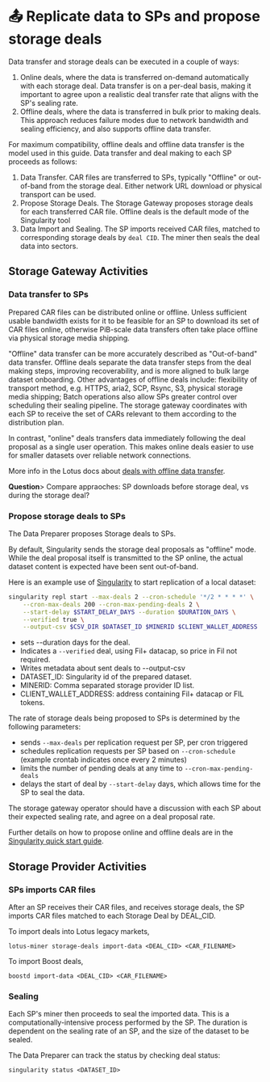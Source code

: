# 📤 Replicate data to SPs and propose storage deals

Data transfer and storage deals can be executed in a couple of ways:

1. Online deals, where the data is transferred on-demand automatically with each storage deal. Data transfer is on a per-deal basis, making it important to agree upon a realistic deal transfer rate that aligns with the SP's sealing rate.
2. Offline deals, where the data is transferred in bulk prior to making deals. This approach reduces failure modes due to network bandwidth and sealing efficiency, and also supports offline data transfer.&#x20;

For maximum compatibility, offline deals and offline data transfer is the model used in this guide. Data transfer and deal making to each SP proceeds as follows:

1. Data Transfer. CAR files are transferred to SPs, typically "Offline" or out-of-band from the storage deal. Either network URL download or physical transport can be used.&#x20;
2. Propose Storage Deals. The Storage Gateway proposes storage deals for each transferred CAR file. Offline deals is the default mode of the Singularity tool
3. Data Import and Sealing. The SP imports received CAR files, matched to corresponding storage deals by `deal CID`. The miner then seals the deal data into sectors.

## Storage Gateway Activities

### Data transfer to SPs

Prepared CAR files can be distributed online or offline. Unless sufficient usable bandwidth exists for it to be feasible for an SP to download its set of CAR files online, otherwise PiB-scale data transfers often take place offline via physical storage media shipping.&#x20;

"Offline" data transfer can be more accurately described as "Out-of-band" data transfer. Offline deals separate the data transfer steps from the deal making steps, improving recoverability, and is more aligned to bulk large dataset onboarding. Other advantages of offline deals include: flexibility of transport method, e.g. HTTPS, aria2, SCP, Rsync, S3, physical storage media shipping; Batch operations also allow SPs greater control over scheduling their sealing pipeline. The storage gateway coordinates with each SP to receive the set of CARs relevant to them according to the distribution plan.

In contrast, "online" deals transfers data immediately following the deal proposal as a single user operation. This makes online deals easier to use for smaller datasets over reliable network connections.

More info in the Lotus docs about [deals with offline data transfer](https://lotus.filecoin.io/tutorials/lotus/large-files/#deals-with-offline-data-transfer).

**Question**> Compare appraoches: SP downloads before storage deal, vs during the storage deal?&#x20;

### Propose storage deals to SPs

The Data Preparer proposes Storage deals to SPs.&#x20;

By default, Singularity sends the storage deal proposals as "offline" mode. While the deal proposal itself is transmitted to the SP online, the actual dataset content is expected have been sent out-of-band.

Here is an example use of [Singularity](https://github.com/tech-greedy/singularity/blob/main/getting-started.md) to start replication of a local dataset:

```bash
singularity repl start --max-deals 2 --cron-schedule '*/2 * * * *' \
    --cron-max-deals 200 --cron-max-pending-deals 2 \
    --start-delay $START_DELAY_DAYS --duration $DURATION_DAYS \
    --verified true \
    --output-csv $CSV_DIR $DATASET_ID $MINERID $CLIENT_WALLET_ADDRESS
```

* sets --duration days for the deal.
* Indicates a `--verified` deal, using Fil+ datacap, so price in Fil not required.
* Writes metadata about sent deals to --output-csv
* DATASET\_ID: Singularity id of the prepared dataset.
* MINERID: Comma separated storage provider ID list.
* CLIENT\_WALLET\_ADDRESS: address containing Fil+ datacap or FIL tokens.

The rate of storage deals being proposed to SPs is determined by the following parameters:&#x20;

* sends `--max-deals` per replication request per SP, per cron triggered
* schedules replication requests per SP based on `--cron-schedule`  (example crontab indicates once every 2 minutes)
* limits the number of pending deals at any time to `--cron-max-pending-deals`
* delays the start of deal by `--start-delay`  days, which allows time for the SP to seal the data.

The storage gateway operator should have a discussion with each SP about their expected sealing rate, and agree on a deal proposal rate.

Further details on how to propose online and offline deals are in the [Singularity quick start guide](https://github.com/tech-greedy/singularity/blob/main/getting-started.md).

## Storage Provider Activities

### SPs imports CAR files&#x20;

After an SP receives their CAR files, and receives storage deals, the SP imports CAR files matched to each Storage Deal by DEAL\_CID.

To import deals into Lotus legacy markets,

```
lotus-miner storage-deals import-data <DEAL_CID> <CAR_FILENAME>
```

To import Boost deals,

```
boostd import-data <DEAL_CID> <CAR_FILENAME>
```

### **Sealing**

Each SP's miner then proceeds to seal the imported data. This is a computationally-intensive process performed by the SP. The duration is dependent on the sealing rate of an SP, and the size of the dataset to be sealed.&#x20;

The Data Preparer can track the status by checking deal status:

```
singularity status <DATASET_ID>
```





